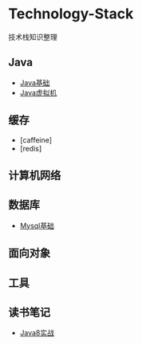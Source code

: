 # Technology-Stack
技术栈知识整理

## Java
   - [Java基础](./Java/Java基础.md)
   - [Java虚拟机](./Java/Java虚拟机.md)
   
## 缓存
   - [caffeine]
   - [redis]

## 计算机网络


## 数据库
   - [Mysql基础](./数据库/Mysql基础.md)

## 面向对象


## 工具


## 读书笔记
   - [Java8实战](./读书笔记/Java8实战.md) 

